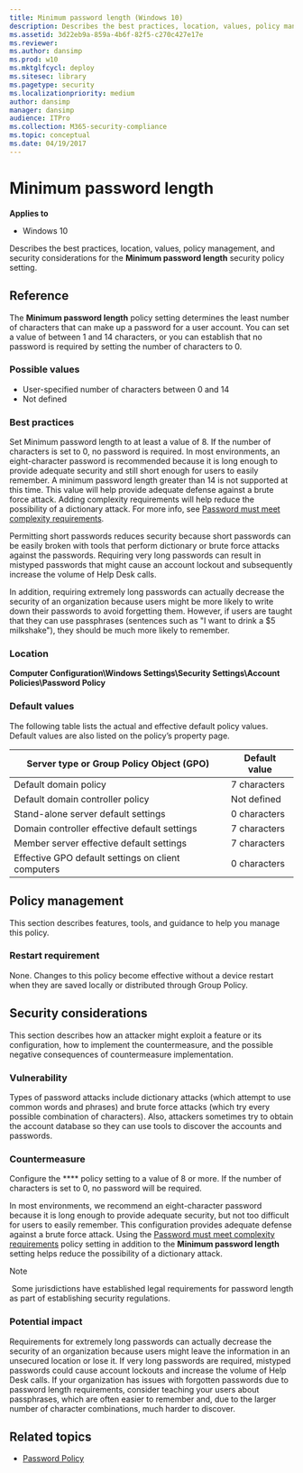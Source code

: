 ```yaml
---
title: Minimum password length (Windows 10)
description: Describes the best practices, location, values, policy management, and security considerations for the Minimum password length security policy setting.
ms.assetid: 3d22eb9a-859a-4b6f-82f5-c270c427e17e
ms.reviewer:
ms.author: dansimp
ms.prod: w10
ms.mktglfcycl: deploy
ms.sitesec: library
ms.pagetype: security
ms.localizationpriority: medium
author: dansimp
manager: dansimp
audience: ITPro
ms.collection: M365-security-compliance
ms.topic: conceptual
ms.date: 04/19/2017
---
```


# Minimum password length

**Applies to**
- Windows 10

Describes the best practices, location, values, policy management, and security considerations for the **Minimum password length** security policy setting.

## Reference

The **Minimum password length** policy setting determines the least number of characters that can make up a password for a user account. You can set a value of between 1 and 14 characters, or you can establish that no password is required by setting the number of characters to 0.

### Possible values

- User-specified number of characters between 0 and 14
- Not defined

### Best practices

Set Minimum password length to at least a value of 8. If the number of characters is set to 0, no password is required. In most environments, an eight-character password is recommended because it is long enough to provide adequate security and still short enough for users to easily remember. A minimum password length greater than 14 is not supported at this time. This value will help provide adequate defense against a brute force attack. Adding complexity requirements will help reduce the possibility of a dictionary attack. For more info, see [Password must meet complexity requirements](password-must-meet-complexity-requirements.md).

Permitting short passwords reduces security because short passwords can be easily broken with tools that perform dictionary or brute force attacks against the passwords. Requiring very long passwords can result in mistyped passwords that might cause an account lockout and subsequently increase the volume of Help Desk calls.

In addition, requiring extremely long passwords can actually decrease the security of an organization because users might be more likely to write down their passwords to avoid forgetting them. However, if users are taught that they can use passphrases (sentences such as "I want to drink a $5 milkshake"), they should be much more likely to remember.

### Location

**Computer Configuration\\Windows Settings\\Security Settings\\Account Policies\\Password Policy**

### Default values

The following table lists the actual and effective default policy values. Default values are also listed on the policy’s property page.

| Server type or Group Policy Object (GPO) | Default value |
| - | - |
| Default domain policy| 7 characters|
| Default domain controller policy | Not defined|
| Stand-alone server default settings | 0 characters|
| Domain controller effective default settings | 7 characters|
| Member server effective default settings | 7 characters|
| Effective GPO default settings on client computers | 0 characters|

## Policy management

This section describes features, tools, and guidance to help you manage this policy.

### Restart requirement

None. Changes to this policy become effective without a device restart when they are saved locally or distributed through Group Policy.

## Security considerations

This section describes how an attacker might exploit a feature or its configuration, how to implement the countermeasure, and the possible negative consequences of countermeasure implementation.

### Vulnerability

Types of password attacks include dictionary attacks (which attempt to use common words and phrases) and brute force attacks (which try every possible combination of characters). Also, attackers sometimes try to obtain the account database so they can use tools to discover the accounts and passwords.

### Countermeasure

Configure the **** policy setting to a value of 8 or more. If the number of characters is set to 0, no password will be required.

In most environments, we recommend an eight-character password because it is long enough to provide adequate security, but not too difficult for users to easily remember. This configuration provides adequate defense against a brute force attack. Using the [Password must meet complexity requirements](password-must-meet-complexity-requirements.md) policy setting in addition to the **Minimum password length** setting helps reduce the possibility of a dictionary attack.

> [!NOTE]
> Some jurisdictions have established legal requirements for password length as part of establishing security regulations.

### Potential impact

Requirements for extremely long passwords can actually decrease the security of an organization because users might leave the information in an unsecured location or lose it. If very long passwords are required, mistyped passwords could cause account lockouts and increase the volume of Help Desk calls. If your organization has issues with forgotten passwords due to password length requirements, consider teaching your users about passphrases, which are often easier to remember and, due to the larger number of character combinations, much harder to discover.

## Related topics

- [Password Policy](password-policy.md)
